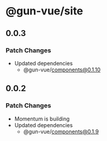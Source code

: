 # @gun-vue/site

## 0.0.3

### Patch Changes

- Updated dependencies
  - @gun-vue/components@0.1.10

## 0.0.2

### Patch Changes

- Momentum is building
- Updated dependencies
  - @gun-vue/components@0.1.9
